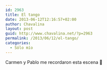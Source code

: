 ```yaml
---
id: 2963
title: El tango
date: 2013-06-12T12:16:57+02:00
author: Chavalina
layout: post
guid: http://www.chavalina.net/?p=2963
permalink: /2013/06/12/el-tango/
categories:
  - Sólo mío
---
```

Carmen y Pablo me recordaron esta escena 🙂